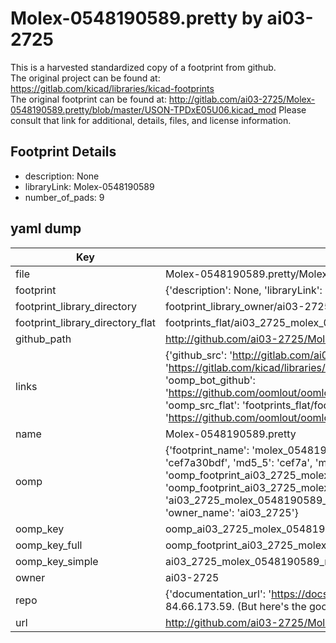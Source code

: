 # Molex-0548190589.pretty by ai03-2725  
This is a harvested standardized copy of a footprint from github.  
The original project can be found at:  
https://gitlab.com/kicad/libraries/kicad-footprints  
The original footprint can be found at:
http://gitlab.com/ai03-2725/Molex-0548190589.pretty/blob/master/USON-TPDxE05U06.kicad_mod
Please consult that link for additional, details, files, and license information.  
## Footprint Details
* description: None  
* libraryLink: Molex-0548190589  
* number_of_pads: 9  
## yaml dump  
| Key | Value |  
| --- | --- |  
| file | Molex-0548190589.pretty/Molex-0548190589.kicad_mod |  
| footprint | {'description': None, 'libraryLink': 'Molex-0548190589', 'number_of_pads': 9} |  
| footprint_library_directory | footprint_library_owner/ai03-2725_Molex-0548190589.pretty |  
| footprint_library_directory_flat | footprints_flat/ai03_2725_molex_0548190589_molex_0548190589/working |  
| github_path | http://github.com/ai03-2725/Molex-0548190589.pretty/blob/master/Molex-0548190589.kicad_mod |  
| links | {'github_src': 'http://gitlab.com/ai03-2725/Molex-0548190589.pretty/blob/master/USON-TPDxE05U06.kicad_mod', 'github_src_repo': 'https://gitlab.com/kicad/libraries/kicad-footprints', 'oomp_bot': 'footprints/ai03_2725_molex_0548190589_molex_0548190589/working', 'oomp_bot_github': 'https://github.com/oomlout/oomlout_oomp_footprint_bot/tree/main/footprints/ai03_2725_molex_0548190589_molex_0548190589/working', 'oomp_src_flat': 'footprints_flat/footprints_flat/ai03_2725_molex_0548190589_molex_0548190589/working', 'oomp_src_flat_github': 'https://github.com/oomlout/oomlout_oomp_footprint_src/tree/main/footprints_flat/ai03_2725_molex_0548190589_molex_0548190589/working'} |  
| name | Molex-0548190589.pretty |  
| oomp | {'footprint_name': 'molex_0548190589', 'library_name': 'molex_0548190589', 'md5': 'cef7a30bdf59671f006d6026a0a15fab', 'md5_10': 'cef7a30bdf', 'md5_5': 'cef7a', 'md5_6': 'cef7a3', 'oomp_key': 'oomp_ai03_2725_molex_0548190589_molex_0548190589', 'oomp_key_extra': 'oomp_footprint_ai03_2725_molex_0548190589_molex_0548190589', 'oomp_key_full': 'oomp_footprint_ai03_2725_molex_0548190589_molex_0548190589_cef7a3', 'oomp_key_simple': 'ai03_2725_molex_0548190589_molex_0548190589', 'original_filename': 'Molex-0548190589.pretty/Molex-0548190589.kicad_mod', 'owner_name': 'ai03_2725'} |  
| oomp_key | oomp_ai03_2725_molex_0548190589_molex_0548190589 |  
| oomp_key_full | oomp_footprint_ai03_2725_molex_0548190589_molex_0548190589 |  
| oomp_key_simple | ai03_2725_molex_0548190589_molex_0548190589 |  
| owner | ai03-2725 |  
| repo | {'documentation_url': 'https://docs.github.com/rest/overview/resources-in-the-rest-api#rate-limiting', 'message': "API rate limit exceeded for 84.66.173.59. (But here's the good news: Authenticated requests get a higher rate limit. Check out the documentation for more details.)"} |  
| url | http://github.com/ai03-2725/Molex-0548190589.pretty |  

